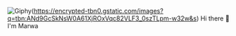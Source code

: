    ![Giphy](https://media.giphy.com/media/fC6BAcnLFF2o/giphy.gif)(https://encrypted-tbn0.gstatic.com/images?q=tbn:ANd9GcSkNsW0A61XjROxVqc82VLF3_0szTLpm-w32w&s)
                                                             Hi there 👋  I'm Marwa


<!--
**Marwa-Sayed12/marwa-sayed12** is a ✨ _special_ ✨ repository because its `README.md` (this file) appears on your GitHub profile.

Here are some ideas to get you started:

- 🔭 I’m currently working on ...
- 🌱 I’m currently learning ...
- 👯 I’m looking to collaborate on ...
- 🤔 I’m looking for help with ...
- 💬 Ask me about ...
- 📫 How to reach me: ...
- 😄 Pronouns: ...
- ⚡ Fun fact: ...
-->
